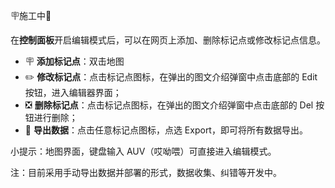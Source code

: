 🪧施工中🚧

在**控制面板**开启编辑模式后，可以在网页上添加、删除标记点或修改标记点信息。

- 🪧 **添加标记点**：双击地图
- ✏️ **修改标记点**：点击标记点图标，在弹出的图文介绍弹窗中点击底部的 Edit 按钮，进入编辑器界面；
- ❎ **删除标记点**：点击标记点图标，在弹出的图文介绍弹窗中点击底部的 Del 按钮进行删除；
- 🛜 **导出数据**：点击任意标记点图标，点选 Export，即可将所有数据导出。

小提示：地图界面，键盘输入 AUV（哎呦喂）可直接进入编辑模式。

注：目前采用手动导出数据并部署的形式，数据收集、纠错等开发中。